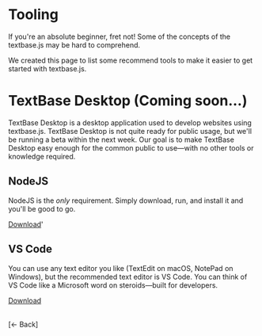 # Tooling

If you're an absolute beginner, fret not! Some of the concepts of the textbase.js may be hard to comprehend.

We created this page to list some recommend tools to make it easier to get started with textbase.js.

# TextBase Desktop (Coming soon...)

TextBase Desktop is a desktop application used to develop websites using textbase.js. TextBase Desktop is not quite ready for public usage, but we'll be running a beta within the next week. Our goal is to make TextBase Desktop easy enough for the common public to use—with no other tools or knowledge required.

## NodeJS

NodeJS is the _only_ requirement. Simply download, run, and install it and you'll be good to go.

[Download](https://nodejs.org/en/download/)'

## VS Code

You can use any text editor you like (TextEdit on macOS, NotePad on Windows), but the recommended text editor is VS Code. You can think of VS Code like a Microsoft word on steroids—built for developers.

[Download](https://code.visualstudio.com/Download)

<br />[&larr; Back]
